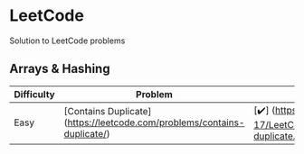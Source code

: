 # LeetCode
Solution to LeetCode problems

## Arrays & Hashing
| Difficulty | Problem | Python | C++ |
|------------|---------|--------|-----|
| Easy | [Contains Duplicate] (https://leetcode.com/problems/contains-duplicate/) | [✔️] (https://github.com/Momen-17/LeetCode/blob/master/Python/Arrays%20%26%20Hashing/contains-duplicate.py) | [✔️] (https://github.com/Momen-17/LeetCode/blob/master/Cpp/Arrays%20%26%20Hashing/contains-duplicate.cpp) |
